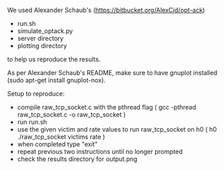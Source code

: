We used Alexander Schaub's (https://bitbucket.org/AlexCid/opt-ack)
- run.sh 
- simulate_optack.py
- server directory
- plotting directory 

to help us reproduce the results.

As per Alexander Schaub's README, make sure to have gnuplot installed (sudo apt-get install gnuplot-nox).

Setup to reproduce:
- compile raw_tcp_socket.c with the pthread flag ( gcc -pthread raw_tcp_socket.c -o raw_tcp_socket )
- run run.sh
- use the given victim and rate values to run raw_tcp_socket on h0 ( h0 ./raw_tcp_socket victims rate )
- when completed type "exit"
- repeat previous two instructions until no longer prompted
- check the results directory for output.png